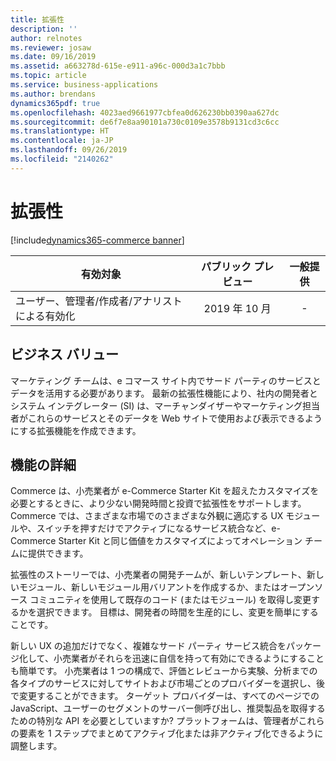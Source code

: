 ```yaml
---
title: 拡張性
description: ''
author: relnotes
ms.reviewer: josaw
ms.date: 09/16/2019
ms.assetid: a663278d-615e-e911-a96c-000d3a1c7bbb
ms.topic: article
ms.service: business-applications
ms.author: brendans
dynamics365pdf: true
ms.openlocfilehash: 4023aed9661977cbfea0d626230bb0390aa627dc
ms.sourcegitcommit: de6f7e8aa90101a730c0109e3578b9131cd3c6cc
ms.translationtype: HT
ms.contentlocale: ja-JP
ms.lasthandoff: 09/26/2019
ms.locfileid: "2140262"
---
```

# <a name="extensibility"></a>拡張性
[!include[dynamics365-commerce banner](../includes/dynamics365-commerce.md)]

| 有効対象    |  パブリック プレビュー | 一般提供 | 
| ---------- | :----------: |:----------: |
|ユーザー、管理者/作成者/アナリストによる有効化|2019 年 10 月| -|


## <a name="business-value"></a>ビジネス バリュー
<!-- bv start -->
マーケティング チームは、e コマース サイト内でサード パーティのサービスとデータを活用する必要があります。 最新の拡張性機能により、社内の開発者とシステム インテグレーター (SI) は、マーチャンダイザーやマーケティング担当者がこれらのサービスとそのデータを Web サイトで使用および表示できるようにする拡張機能を作成できます。
<!-- bv end -->



## <a name="feature-details"></a>機能の詳細
<!--feature detail start -->
Commerce は、小売業者が e-Commerce Starter Kit を超えたカスタマイズを必要とするときに、より少ない開発時間と投資で拡張性をサポートします。 Commerce では、さまざまな市場でのさまざまな外観に適応する UX モジュールや、スイッチを押すだけでアクティブになるサービス統合など、e-Commerce Starter Kit と同じ価値をカスタマイズによってオペレーション チームに提供できます。 

拡張性のストーリーでは、小売業者の開発チームが、新しいテンプレート、新しいモジュール、新しいモジュール用バリアントを作成するか、またはオープンソース コミュニティを使用して既存のコード (またはモジュール) を取得し変更するかを選択できます。 目標は、開発者の時間を生産的にし、変更を簡単にすることです。 

新しい UX の追加だけでなく、複雑なサード パーティ サービス統合をパッケージ化して、小売業者がそれらを迅速に自信を持って有効にできるようにすることも簡単です。 小売業者は 1 つの構成で、評価とレビューから実験、分析までの各タイプのサービスに対してサイトおよび市場ごとのプロバイダーを選択し、後で変更することができます。 ターゲット プロバイダーは、すべてのページでの JavaScript、ユーザーのセグメントのサーバー側呼び出し、推奨製品を取得するための特別な API を必要としていますか? プラットフォームは、管理者がこれらの要素を 1 ステップでまとめてアクティブ化または非アクティブ化できるように調整します。
<!--feature detail end -->











